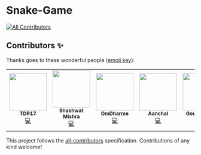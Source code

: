 # Snake-Game
<!-- ALL-CONTRIBUTORS-BADGE:START - Do not remove or modify this section -->
[![All Contributors](https://img.shields.io/badge/all_contributors-5-orange.svg?style=flat-square)](#contributors-)
<!-- ALL-CONTRIBUTORS-BADGE:END -->
## Contributors ✨

Thanks goes to these wonderful people ([emoji key](https://allcontributors.org/docs/en/emoji-key)):

<!-- ALL-CONTRIBUTORS-LIST:START - Do not remove or modify this section -->
<!-- prettier-ignore-start -->
<!-- markdownlint-disable -->
<table>
  <tr>
    <td align="center"><a href="https://github.com/TDP17"><img src="https://avatars.githubusercontent.com/u/71214045?v=4?s=100" width="100px;" alt=""/><br /><sub><b>TDP17</b></sub></a><br /><a href="https://github.com/Bauddhik-Geeks/Snake-Game/commits?author=TDP17" title="Code">💻</a></td>
    <td align="center"><a href="http://shashwatmishra.codes/"><img src="https://avatars.githubusercontent.com/u/56419358?v=4?s=100" width="100px;" alt=""/><br /><sub><b>Shashwat Mishra</b></sub></a><br /><a href="https://github.com/Bauddhik-Geeks/Snake-Game/commits?author=ampsteric" title="Code">💻</a></td>
    <td align="center"><a href="https://github.com/OmDharme"><img src="https://avatars.githubusercontent.com/u/85190369?v=4?s=100" width="100px;" alt=""/><br /><sub><b>OmDharme</b></sub></a><br /><a href="https://github.com/Bauddhik-Geeks/Snake-Game/commits?author=OmDharme" title="Code">💻</a></td>
    <td align="center"><a href="https://github.com/aanchal-fatwani"><img src="https://avatars.githubusercontent.com/u/63228776?v=4?s=100" width="100px;" alt=""/><br /><sub><b>Aanchal</b></sub></a><br /><a href="https://github.com/Bauddhik-Geeks/Snake-Game/commits?author=aanchal-fatwani" title="Code">💻</a></td>
    <td align="center"><a href="https://gourav-saini.netlify.app/"><img src="https://avatars.githubusercontent.com/u/46393634?v=4?s=100" width="100px;" alt=""/><br /><sub><b>Gourav Saini</b></sub></a><br /><a href="https://github.com/Bauddhik-Geeks/Snake-Game/commits?author=g7i" title="Code">💻</a></td>
  </tr>
</table>

<!-- markdownlint-restore -->
<!-- prettier-ignore-end -->

<!-- ALL-CONTRIBUTORS-LIST:END -->

This project follows the [all-contributors](https://github.com/all-contributors/all-contributors) specification. Contributions of any kind welcome!
